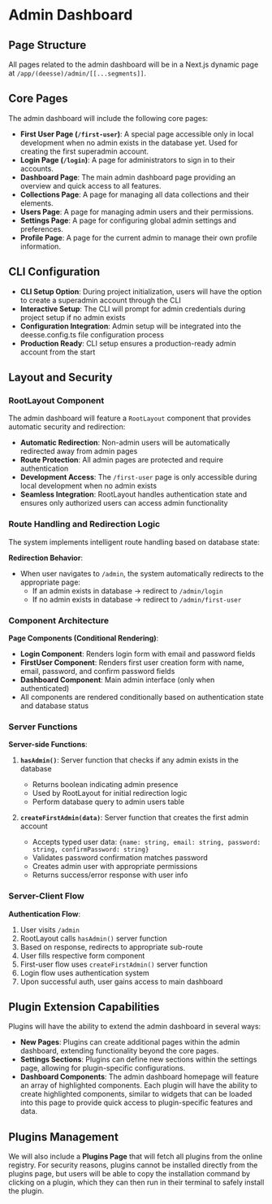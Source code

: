 # Admin Dashboard

## Page Structure

All pages related to the admin dashboard will be in a Next.js dynamic page at `/app/(deesse)/admin/[[...segments]]`.

## Core Pages

The admin dashboard will include the following core pages:

- **First User Page (`/first-user`)**: A special page accessible only in local development when no admin exists in the database yet. Used for creating the first superadmin account.
- **Login Page (`/login`)**: A page for administrators to sign in to their accounts.
- **Dashboard Page**: The main admin dashboard page providing an overview and quick access to all features.
- **Collections Page**: A page for managing all data collections and their elements.
- **Users Page**: A page for managing admin users and their permissions.
- **Settings Page**: A page for configuring global admin settings and preferences.
- **Profile Page**: A page for the current admin to manage their own profile information.

## CLI Configuration

- **CLI Setup Option**: During project initialization, users will have the option to create a superadmin account through the CLI
- **Interactive Setup**: The CLI will prompt for admin credentials during project setup if no admin exists
- **Configuration Integration**: Admin setup will be integrated into the deesse.config.ts file configuration process
- **Production Ready**: CLI setup ensures a production-ready admin account from the start

## Layout and Security

### RootLayout Component
The admin dashboard will feature a `RootLayout` component that provides automatic security and redirection:

- **Automatic Redirection**: Non-admin users will be automatically redirected away from admin pages
- **Route Protection**: All admin pages are protected and require authentication
- **Development Access**: The `/first-user` page is only accessible during local development when no admin exists
- **Seamless Integration**: RootLayout handles authentication state and ensures only authorized users can access admin functionality

### Route Handling and Redirection Logic
The system implements intelligent route handling based on database state:

**Redirection Behavior**:
- When user navigates to `/admin`, the system automatically redirects to the appropriate page:
  - If an admin exists in database → redirect to `/admin/login`
  - If no admin exists in database → redirect to `/admin/first-user`

### Component Architecture

**Page Components (Conditional Rendering)**:
- **Login Component**: Renders login form with email and password fields
- **FirstUser Component**: Renders first user creation form with name, email, password, and confirm password fields
- **Dashboard Component**: Main admin interface (only when authenticated)
- All components are rendered conditionally based on authentication state and database status

### Server Functions

**Server-side Functions**:
1. **`hasAdmin()`**: Server function that checks if any admin exists in the database
   - Returns boolean indicating admin presence
   - Used by RootLayout for initial redirection logic
   - Perform database query to admin users table

2. **`createFirstAdmin(data)`**: Server function that creates the first admin account
   - Accepts typed user data: `{name: string, email: string, password: string, confirmPassword: string}`
   - Validates password confirmation matches password
   - Creates admin user with appropriate permissions
   - Returns success/error response with user info

### Server-Client Flow

**Authentication Flow**:
1. User visits `/admin`
2. RootLayout calls `hasAdmin()` server function
3. Based on response, redirects to appropriate sub-route
4. User fills respective form component
5. First-user flow uses `createFirstAdmin()` server function
6. Login flow uses authentication system
7. Upon successful auth, user gains access to main dashboard

## Plugin Extension Capabilities

Plugins will have the ability to extend the admin dashboard in several ways:

- **New Pages**: Plugins can create additional pages within the admin dashboard, extending functionality beyond the core pages.
- **Settings Sections**: Plugins can define new sections within the settings page, allowing for plugin-specific configurations.
- **Dashboard Components**: The admin dashboard homepage will feature an array of highlighted components. Each plugin will have the ability to create highlighted components, similar to widgets that can be loaded into this page to provide quick access to plugin-specific features and data.

## Plugins Management

We will also include a **Plugins Page** that will fetch all plugins from the online registry. For security reasons, plugins cannot be installed directly from the plugins page, but users will be able to copy the installation command by clicking on a plugin, which they can then run in their terminal to safely install the plugin.